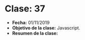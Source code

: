 # Clase: 37
* **Fecha:** 01/11/2019
* **Objetivo de la clase:** Javascript.   
* **Resumen de la clase:**
> 